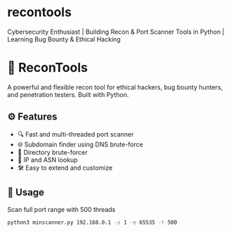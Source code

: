 # recontools
Cybersecurity Enthusiast | Building Recon &amp; Port Scanner Tools in Python | Learning Bug Bounty &amp; Ethical Hacking
# 🔎 ReconTools

A powerful and flexible recon tool for ethical hackers, bug bounty hunters, and penetration testers. Built with Python.

## ⚙️ Features

- 🔍 Fast and multi-threaded port scanner
- 🌐 Subdomain finder using DNS brute-force
- 📁 Directory brute-forcer
- 📡 IP and ASN lookup
- 🛠️ Easy to extend and customize

## 🧠 Usage

 Scan full port range with 500 threads
```bash
python3 minscanner.py 192.168.0.1 -s 1 -e 65535 -t 500
